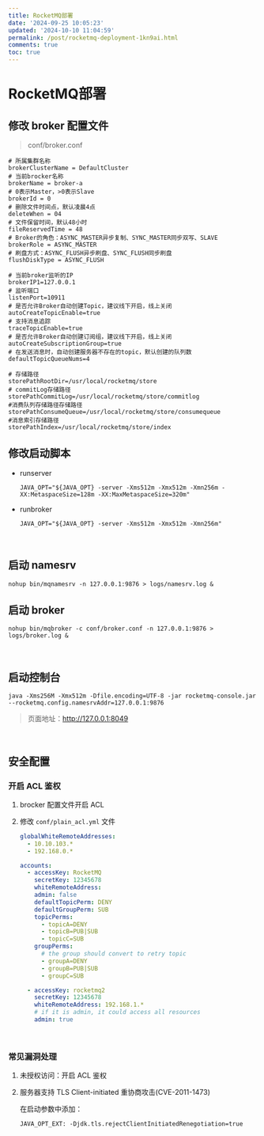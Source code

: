 ```yaml
---
title: RocketMQ部署
date: '2024-09-25 10:05:23'
updated: '2024-10-10 11:04:59'
permalink: /post/rocketmq-deployment-1kn9ai.html
comments: true
toc: true
---
```


# RocketMQ部署

## 修改 broker 配置文件

> conf/broker.conf

```shell
# 所属集群名称
brokerClusterName = DefaultCluster
# 当前brocker名称
brokerName = broker-a
# 0表示Master，>0表示Slave
brokerId = 0
# 删除文件时间点，默认凌晨4点
deleteWhen = 04
# 文件保留时间，默认48小时
fileReservedTime = 48
# Broker的角色：ASYNC_MASTER异步复制、SYNC_MASTER同步双写、SLAVE
brokerRole = ASYNC_MASTER
# 刷盘方式：ASYNC_FLUSH异步刷盘、SYNC_FLUSH同步刷盘
flushDiskType = ASYNC_FLUSH

# 当前broker监听的IP
brokerIP1=127.0.0.1
# 监听端口
listenPort=10911
# 是否允许Broker自动创建Topic，建议线下开启，线上关闭
autoCreateTopicEnable=true
# 支持消息追踪
traceTopicEnable=true
# 是否允许Broker自动创建订阅组，建议线下开启，线上关闭
autoCreateSubscriptionGroup=true
# 在发送消息时，自动创建服务器不存在的topic，默认创建的队列数
defaultTopicQueueNums=4

# 存储路径
storePathRootDir=/usr/local/rocketmq/store
# commitLog存储路径
storePathCommitLog=/usr/local/rocketmq/store/commitlog
#消费队列存储路径存储路径
storePathConsumeQueue=/usr/local/rocketmq/store/consumequeue
#消息索引存储路径
storePathIndex=/usr/local/rocketmq/store/index
```

## 修改启动脚本

* runserver​

  ```shell
  JAVA_OPT="${JAVA_OPT} -server -Xms512m -Xmx512m -Xmn256m -XX:MetaspaceSize=128m -XX:MaxMetaspaceSize=320m"
  ```
* runbroker

  ```shell
  JAVA_OPT="${JAVA_OPT} -server -Xms512m -Xmx512m -Xmn256m"
  ```

‍

## 启动 namesrv

```shell
nohup bin/mqnamesrv -n 127.0.0.1:9876 > logs/namesrv.log &
```

## 启动 broker

```shell
nohup bin/mqbroker -c conf/broker.conf -n 127.0.0.1:9876 > logs/broker.log &
```

‍

## 启动控制台

```shell
java -Xms256M -Xmx512m -Dfile.encoding=UTF-8 -jar rocketmq-console.jar --rocketmq.config.namesrvAddr=127.0.0.1:9876
```

> 页面地址：http://127.0.0.1:8049

‍

## 安全配置

### 开启 ACL 鉴权

1. brocker 配置文件开启 ACL
2. 修改 `conf/plain_acl.yml` ​文件

   ```yaml
   globalWhiteRemoteAddresses:
     - 10.10.103.*
     - 192.168.0.*

   accounts:
     - accessKey: RocketMQ
       secretKey: 12345678
       whiteRemoteAddress:
       admin: false
       defaultTopicPerm: DENY
       defaultGroupPerm: SUB
       topicPerms:
         - topicA=DENY
         - topicB=PUB|SUB
         - topicC=SUB
       groupPerms:
         # the group should convert to retry topic
         - groupA=DENY
         - groupB=PUB|SUB
         - groupC=SUB

     - accessKey: rocketmq2
       secretKey: 12345678
       whiteRemoteAddress: 192.168.1.*
       # if it is admin, it could access all resources
       admin: true
   ```

‍

### 常见漏洞处理

1. 未授权访问：开启 ACL 鉴权
2. 服务器支持 TLS Client-initiated 重协商攻击(CVE-2011-1473)

   在启动参数中添加：

   ```shell
   JAVA_OPT_EXT: -Djdk.tls.rejectClientInitiatedRenegotiation=true
   ```

‍
